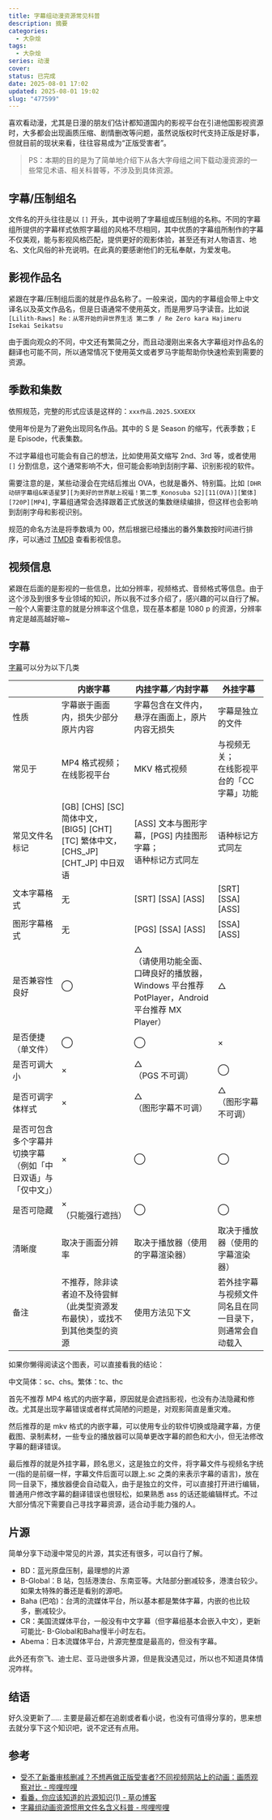 ```yaml
---
title: 字幕组动漫资源常见科普
description: 摘要
categories:
  - 大杂烩
tags:
  - 大杂烩
series: 动漫
cover: 
status: 已完成
date: 2025-08-01 17:02
updated: 2025-08-01 19:02
slug: "477599"
---
```


喜欢看动漫，尤其是日漫的朋友们估计都知道国内的影视平台在引进他国影视资源时，大多都会出现画质压缩、剧情删改等问题，虽然说版权时代支持正版是好事，但就目前的现状来看，往往容易成为“正版受害者”。

> PS：本期的目的是为了简单地介绍下从各大字母组之间下载动漫资源的一些常见术语、相关科普等，不涉及到具体资源。

## 字幕/压制组名

文件名的开头往往是以 `[]` 开头，其中说明了字幕组或压制组的名称。不同的字幕组所提供的字幕样式依照字幕组的风格不尽相同，其中优质的字幕组所制作的字幕不仅美观，能与影视风格匹配，提供更好的观影体验，甚至还有对人物语言、地名、文化风俗的补充说明。在此真的要感谢他们的无私奉献，为爱发电。

## 影视作品名

紧跟在字幕/压制组后面的就是作品名称了。一般来说，国内的字幕组会带上中文译名以及英文作品名，但是日语通常不使用英文，而是用罗马字读音。比如说 `[Lilith-Raws] Re：从零开始的异世界生活 第二季 / Re Zero kara Hajimeru Isekai Seikatsu`

由于面向观众的不同，中文还有繁简之分，而且动漫刚出来各大字幕组对作品名的翻译也可能不同，所以通常情况下使用英文或者罗马字能帮助你快速检索到需要的资源。

## 季数和集数

依照规范，完整的形式应该是这样的：`xxx作品.2025.SXXEXX`

使用年份是为了避免出现同名作品。其中的 S 是 Season 的缩写，代表季数；E 是 Episode，代表集数。

不过字幕组也可能会有自己的想法，比如使用英文缩写 2nd、3rd 等，或者使用 `[]` 分割信息，这个通常影响不大，但可能会影响到刮削字幕、识别影视的软件。

需要注意的是，某些动漫会在完结后推出 OVA，也就是番外、特别篇。比如 `[DHR动研字幕组&茉语星梦][为美好的世界献上祝福！第二季_Konosuba S2][11(OVA)][繁体][720P][MP4]`, 字幕组通常会选择跟着正式放送的集数继续编排，但这样也会影响到刮削字母和影视识别。

规范的命名方法是将季数填为 00，然后根据已经播出的番外集数按时间进行排序，可以通过 [TMDB](https://www.themoviedb.org/) 查看影视信息。

## 视频信息

紧跟在后面的是影视的一些信息，比如分辨率，视频格式、音频格式等信息。由于这个涉及到很多专业领域的知识，所以我不过多介绍了，感兴趣的可以自行了解。一般个人需要注意的就是分辨率这个信息，现在基本都是 1080 p 的资源，分辨率肯定是越高越好嘛~

## 字幕

[字幕](https://baike.baidu.com/item/%E5%AD%97%E5%B9%95)可以分为以下几类

| |内嵌字幕|内挂字幕／内封字幕|外挂字幕|
|---|---|---|---|
|性质|字幕嵌于画面内，损失少部分原片内容|字幕包含在文件内，悬浮在画面上，原片内容无损失|字幕是独立的文件|
|常见于|MP4 格式视频；  <br>在线影视平台|MKV 格式视频|与视频无关；  <br>在线影视平台的「CC字幕」功能|
|常见文件名标记|[GB] [CHS] [SC] 简体中文，[BIG5] [CHT] [TC] 繁体中文，[CHS_JP] [CHT_JP] 中日双语|[ASS] 文本与图形字幕，[PGS] 内挂图形字幕；  <br>语种标记方式同左|语种标记方式同左|
|文本字幕格式|无|[SRT] [SSA] [ASS]|[SRT] [SSA] [ASS]|
|图形字幕格式|无|[PGS] [SSA] [ASS]|[SSA] [ASS]|
|是否兼容性良好|◯|△  <br>（请使用功能全面、口碑良好的播放器，Windows 平台推荐 PotPlayer，Android 平台推荐 MX Player）|△|
|是否便捷（单文件）|◯|◯|×|
|是否可调大小|×|△  <br>（PGS 不可调）|◯|
|是否可调字体样式|×|△  <br>（图形字幕不可调）|△  <br>（图形字幕不可调）|
|是否可包含多个字幕并切换字幕（例如「中日双语」与「仅中文」）|×|◯|◯|
|是否可隐藏|×  <br>（只能强行遮挡）|◯|◯|
|清晰度|取决于画面分辨率|取决于播放器（使用的字幕渲染器）|取决于播放器（使用的字幕渲染器）|
|备注|不推荐，除非读者迫不及待尝鲜（此类型资源发布最快），或找不到其他类型的资源|使用方法见下文|若外挂字幕与视频文件同名且在同一目录下，则通常会自动载入|

如果你懒得阅读这个图表，可以直接看我的结论：

中文简体：sc、chs。繁体：tc、thc

首先不推荐 MP4 格式的内嵌字幕，原因就是会遮挡影视，也没有办法隐藏和修改。尤其是出现字幕错误或者样式简陋的问题是，对观影简直是重灾难。

然后推荐的是 mkv 格式的内嵌字幕，可以使用专业的软件切换或隐藏字幕，方便截图、录制素材，一些专业的播放器可以简单更改字幕的颜色和大小，但无法修改字幕的翻译错误。

最后推荐的就是外挂字幕，顾名思义，这是独立的文件，将字幕文件与视频名字统一(指的是前缀一样，字幕文件后面可以跟上.sc 之类的来表示字幕的语言)，放在同一目录下，播放器便会自动载入，由于是独立的文件，可以直接打开进行编辑，普通用户修改字幕的翻译错误也很轻松，如果熟悉 ass 的话还能编辑样式。不过大部分情况下需要自己寻找字幕资源，适合动手能力强的人。

## 片源

简单分享下动漫中常见的片源，其实还有很多，可以自行了解。

- BD：蓝光原盘压制，最理想的片源
- B-Global：B 站，包括港澳台、东南亚等。大陆部分删减较多，港澳台较少。如果太特殊的番还是看别的源吧。
- Baha (巴哈)：台湾的流媒体平台，所以基本都是繁体字幕，内嵌的也比较多，删减较少。
- CR：美国流媒体平台，一般没有中文字幕（但字幕组基本会嵌入中文），更新可能比- B-Global和Baha慢半小时左右。
- Abema：日本流媒体平台，片源完整度是最高的，但没有字幕。

此外还有奈飞、迪士尼、亚马逊很多片源，但是我没遇见过，所以也不知道具体情况咋样。

## 结语

好久没更新了..... 主要是最近都在追剧或者看小说，也没有可值得分享的，思来想去就分享下这个知识吧，说不定还有点用。

## 参考
- [受不了新番审核删减？不想再做正版受害者?不同视频网站上的动画：画质观察对比 - 哔哩哔哩](https://www.bilibili.com/opus/918081931354046481)
- [看番，你应该知道的片源知识(1) - 草の博客](https://www.xcao.top/kepu/anime-kepu_1/)
- [字幕组动画资源惯用文件名含义科普 - 哔哩哔哩](https://www.bilibili.com/opus/609923177514679837?plat_id=5&share_from=article&share_medium=android_i&share_plat=android&share_session_id=197f1817-62cf-48da-a46b-58c6119be601&share_source=WEIXIN&share_tag=s_i&spmid=dt.opus-detail.0.0&timestamp=1753978618&unique_k=SJoinsm)
